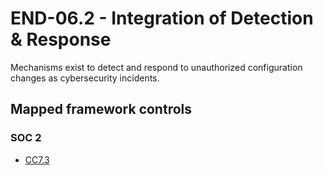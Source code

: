 # END-06.2 - Integration of Detection & Response
Mechanisms exist to detect and respond to unauthorized configuration changes as cybersecurity incidents.
## Mapped framework controls
### SOC 2
- [CC7.3](../soc2/cc73.md)